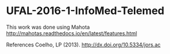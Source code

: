 # UFAL-2016-1-InfoMed-Telemed

This work was done using Mahota
http://mahotas.readthedocs.io/en/latest/features.html

References
Coelho, LP (2013). http://dx.doi.org/10.5334/jors.ac
